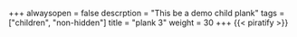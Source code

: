 +++
alwaysopen = false
descrption = "This be a demo child plank"
tags = ["children", "non-hidden"]
title = "plank 3"
weight = 30
+++
{{< piratify >}}